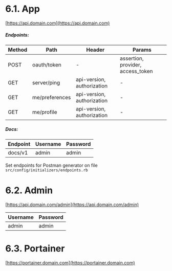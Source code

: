 # 6.1. App

[https://api.domain.com](https://api.domain.com)

##### Endpoints:

Method | Path           | Header                     | Params
-------|----------------|----------------------------|----------------------------------
POST   | oauth/token    | -                          | assertion, provider, access_token
GET    | server/ping    | api-version, authorization | -
GET    | me/preferences | api-version, authorization | -
GET    | me/profile     | api-version, authorization | -

##### Docs:

Endpoint | Username | Password
---------|----------|---------
docs/v1  | admin    | admin

Set endpoints for Postman generator on file ```src/config/initializers/endpoints.rb```

# 6.2. Admin

[https://api.domain.com/admin](https://api.domain.com/admin)

Username | Password
---------|---------
admin    | admin

# 6.3. Portainer

[https://portainer.domain.com](https://portainer.domain.com)